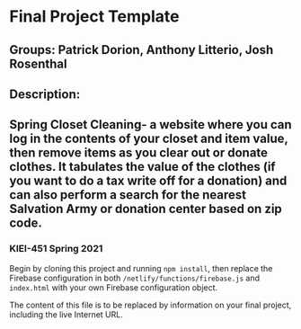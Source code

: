 # Final Project Template
## Groups: Patrick Dorion, Anthony Litterio, Josh Rosenthal

## Description: 

## Spring Closet Cleaning- a website where you can log in the contents of your closet and item value, then remove items as you clear out or donate clothes. It tabulates the value of the clothes (if you want to do a tax write off for a donation) and can also perform a search for the nearest Salvation Army or donation center based on zip code.

### KIEI-451 Spring 2021

Begin by cloning this project and running `npm install`, then replace the Firebase configuration in both `/netlify/functions/firebase.js` and `index.html` with your own Firebase configuration object.

The content of this file is to be replaced by information on your final project, including the live Internet URL.